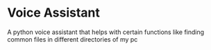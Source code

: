 # Voice Assistant

 A python voice assistant that helps with certain functions like finding common files in different directories of my pc